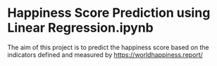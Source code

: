 # Happiness Score Prediction using Linear Regression.ipynb
The aim of this project is to predict the happiness score based on the indicators defined and measured by https://worldhappiness.report/
